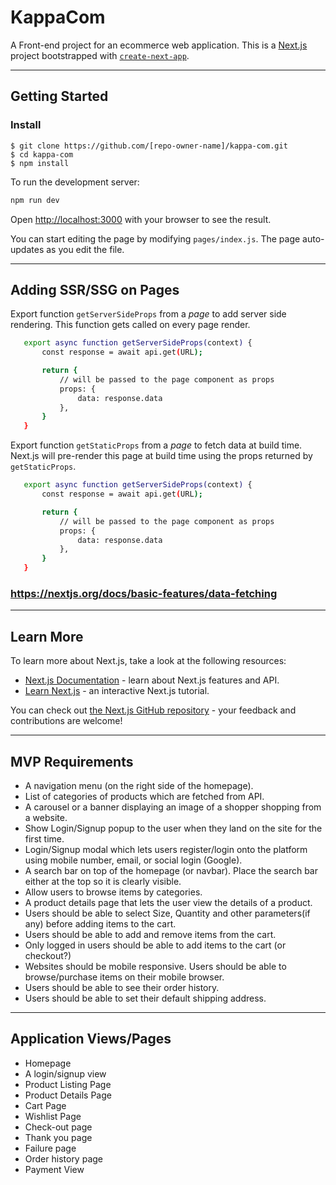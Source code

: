 # KappaCom

A Front-end project for an ecommerce web application.
This is a [Next.js](https://nextjs.org/) project bootstrapped with [`create-next-app`](https://github.com/vercel/next.js/tree/canary/packages/create-next-app).

---

## Getting Started

### Install

    $ git clone https://github.com/[repo-owner-name]/kappa-com.git
    $ cd kappa-com
    $ npm install

To run the development server:

```bash
npm run dev
```

Open [http://localhost:3000](http://localhost:3000) with your browser to see the result.

You can start editing the page by modifying `pages/index.js`. The page auto-updates as you edit the file.

---

## Adding SSR/SSG on Pages

Export function `getServerSideProps` from a _page_ to add server side rendering. This function gets called on every page render.

```bash
   export async function getServerSideProps(context) {
       const response = await api.get(URL);

       return {
           // will be passed to the page component as props
           props: {
               data: response.data
           },
       }
   }
```

Export function `getStaticProps` from a _page_ to fetch data at build time. Next.js will pre-render this page at build time using the props returned by `getStaticProps`.

```bash
   export async function getServerSideProps(context) {
       const response = await api.get(URL);

       return {
           // will be passed to the page component as props
           props: {
               data: response.data
           },
       }
   }
```

### https://nextjs.org/docs/basic-features/data-fetching

---

## Learn More

To learn more about Next.js, take a look at the following resources:

- [Next.js Documentation](https://nextjs.org/docs) - learn about Next.js features and API.
- [Learn Next.js](https://nextjs.org/learn) - an interactive Next.js tutorial.

You can check out [the Next.js GitHub repository](https://github.com/vercel/next.js/) - your feedback and contributions are welcome!

---

## MVP Requirements

- A navigation menu (on the right side of the homepage).
- List of categories of products which are fetched from API.
- A carousel or a banner displaying an image of a shopper shopping from a website.
- Show Login/Signup popup to the user when they land on the site for the first time.
- Login/Signup modal which lets users register/login onto the platform using mobile number, email, or social login (Google).
- A search bar on top of the homepage (or navbar). Place the search bar either at the top so it is clearly visible.
- Allow users to browse items by categories.
- A product details page that lets the user view the details of a product.
- Users should be able to select Size, Quantity and other parameters(if any) before adding items to the cart.
- Users should be able to add and remove items from the cart.
- Only logged in users should be able to add items to the cart (or checkout?)
- Websites should be mobile responsive. Users should be able to browse/purchase items on their mobile browser.
- Users should be able to see their order history.
- Users should be able to set their default shipping address.

---

## Application Views/Pages

- Homepage
- A login/signup view
- Product Listing Page
- Product Details Page
- Cart Page
- Wishlist Page
- Check-out page
- Thank you page
- Failure page
- Order history page
- Payment View
